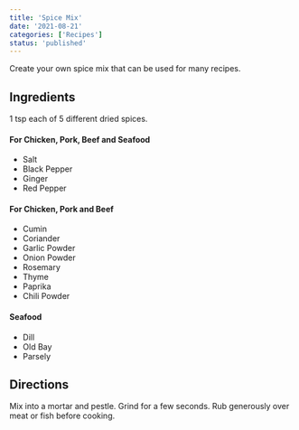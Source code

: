 ```yaml
---
title: 'Spice Mix'
date: '2021-08-21'
categories: ['Recipes']
status: 'published'
---
```


Create your own spice mix that can be used for many recipes.

<!-- excerpt end -->

## Ingredients

1 tsp each of 5 different dried spices.

#### For Chicken, Pork, Beef and Seafood

- Salt
- Black Pepper
- Ginger
- Red Pepper

#### For Chicken, Pork and Beef

- Cumin
- Coriander
- Garlic Powder
- Onion Powder
- Rosemary
- Thyme
- Paprika
- Chili Powder

#### Seafood

- Dill
- Old Bay
- Parsely

## Directions

Mix into a mortar and pestle. Grind for a few seconds. Rub generously over meat or fish before cooking.
